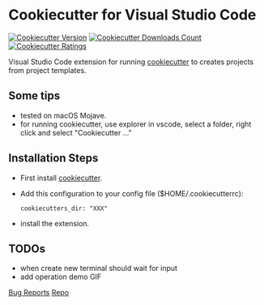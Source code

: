 # Cookiecutter for Visual Studio Code

[![Cookiecutter Version](https://vsmarketplacebadge.apphb.com/version-short/gxiao.cookiecutter.png)](https://marketplace.visualstudio.com/items?itemName=gxiao.cookiecutter)
[![Cookiecutter Downloads Count](https://vsmarketplacebadge.apphb.com/downloads-short/gxiao.cookiecutter.png)](https://marketplace.visualstudio.com/items?itemName=gxiao.cookiecutter)
[![Cookiecutter Ratings](https://vsmarketplacebadge.apphb.com/rating-short/gxiao.cookiecutter.png)](https://marketplace.visualstudio.com/items?itemName=gxiao.cookiecutter)

Visual Studio Code extension for running [cookiecutter](https://github.com/audreyr/cookiecutter) to creates projects from project templates.

## Some tips

* tested on macOS Mojave.
* for running cookiecutter, use explorer in vscode, select a folder, right click and select "Cookiecutter ..."

## Installation Steps

* First install [cookiecutter](https://github.com/audreyr/cookiecutter).
* Add this configuration to your config file ($HOME/.cookiecutterrc):

    ```config
    cookiecutters_dir: "XXX"
    ```

* install the extension.

## TODOs

* when create new terminal should wait for input
* add operation demo GIF

[Bug Reports](https://github.com/gongxiao/vscode-cookiecutter/issues)
[Repo](https://github.com/gongxiao/vscode-cookiecutter)
